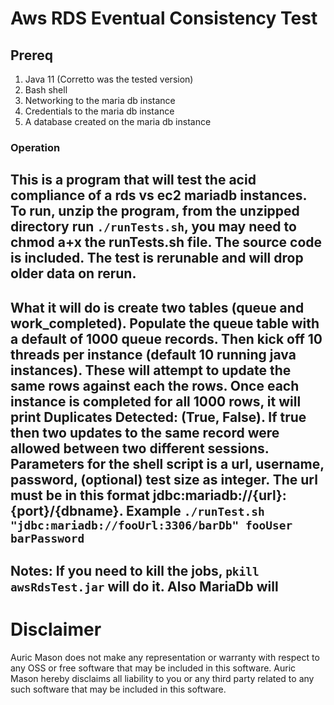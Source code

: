 # Aws RDS Eventual Consistency Test

## Prereq

1. Java 11 (Corretto was the tested version)
2. Bash shell
3. Networking to the maria db instance
4. Credentials to the maria db instance
5. A database created on the maria db instance

### Operation

This is a program that will test the acid compliance of a rds vs ec2 mariadb instances. To run,
unzip the program, from the unzipped directory run `./runTests.sh`, you may need to chmod a+x the
runTests.sh file. The source code is included. The test is rerunable and will drop older data on
rerun.
---
What it will do is create two tables (queue and work_completed). Populate the queue table with a
default of 1000 queue records. Then kick off 10 threads per instance (default 10 running java
instances). These will attempt to update the same rows against each the rows. Once each instance is
completed for all 1000 rows, it will print Duplicates Detected: (True, False). If true then two
updates to the same record were allowed between two different sessions. Parameters for the shell
script is a url, username, password, (optional) test size as integer. The url must be in this format
jdbc:mariadb://{url}:{port}/{dbname}.
Example `./runTest.sh "jdbc:mariadb://fooUrl:3306/barDb" fooUser barPassword`
---
Notes:
If you need to kill the jobs, `pkill awsRdsTest.jar` will do it. Also MariaDb will
---

# Disclaimer

Auric Mason does not make any representation or warranty with respect to any OSS or free software
that may be included in this software. Auric Mason hereby disclaims all liability to you or any
third party related to any such software that may be included in this software.